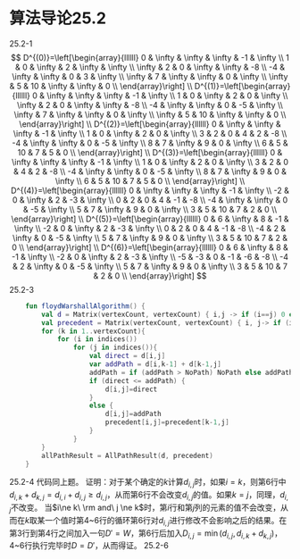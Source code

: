 # 算法导论25.2

25.2-1
$$
D^{(0)}=\left[\begin{array}{llllll} 0 & \infty & \infty & \infty & -1 & \infty \\ 1 & 0 & \infty & 2 & \infty & \infty \\ \infty & 2 & 0 & \infty & \infty & -8 \\ -4 & \infty & \infty & 0 & 3 & \infty \\ \infty & 7 & \infty & \infty & 0 & \infty \\ \infty & 5 & 10 & \infty & \infty & 0 \\ \end{array}\right]
\\
D^{(1)}=\left[\begin{array}{llllll} 0 & \infty & \infty & \infty & -1 & \infty \\ 1 & 0 & \infty & 2 & 0 & \infty \\ \infty & 2 & 0 & \infty & \infty & -8 \\ -4 & \infty & \infty & 0 & -5 & \infty \\ \infty & 7 & \infty & \infty & 0 & \infty \\ \infty & 5 & 10 & \infty & \infty & 0 \\ \end{array}\right]
\\
D^{(2)}=\left[\begin{array}{llllll} 0 & \infty & \infty & \infty & -1 & \infty \\ 1 & 0 & \infty & 2 & 0 & \infty \\ 3 & 2 & 0 & 4 & 2 & -8 \\ -4 & \infty & \infty & 0 & -5 & \infty \\ 8 & 7 & \infty & 9 & 0 & \infty \\ 6 & 5 & 10 & 7 & 5 & 0 \\ \end{array}\right]
\\
D^{(3)}=\left[\begin{array}{llllll} 0 & \infty & \infty & \infty & -1 & \infty \\ 1 & 0 & \infty & 2 & 0 & \infty \\ 3 & 2 & 0 & 4 & 2 & -8 \\ -4 & \infty & \infty & 0 & -5 & \infty \\ 8 & 7 & \infty & 9 & 0 & \infty \\ 6 & 5 & 10 & 7 & 5 & 0 \\ \end{array}\right]
\\
D^{(4)}=\left[\begin{array}{llllll} 0 & \infty & \infty & \infty & -1 & \infty \\ -2 & 0 & \infty & 2 & -3 & \infty \\ 0 & 2 & 0 & 4 & -1 & -8 \\ -4 & \infty & \infty & 0 & -5 & \infty \\ 5 & 7 & \infty & 9 & 0 & \infty \\ 3 & 5 & 10 & 7 & 2 & 0 \\ \end{array}\right]
\\
D^{(5)}=\left[\begin{array}{llllll} 0 & 6 & \infty & 8 & -1 & \infty \\ -2 & 0 & \infty & 2 & -3 & \infty \\ 0 & 2 & 0 & 4 & -1 & -8 \\ -4 & 2 & \infty & 0 & -5 & \infty \\ 5 & 7 & \infty & 9 & 0 & \infty \\ 3 & 5 & 10 & 7 & 2 & 0 \\ \end{array}\right]
\\
D^{(6)}=\left[\begin{array}{llllll} 0 & 6 & \infty & 8 & -1 & \infty \\ -2 & 0 & \infty & 2 & -3 & \infty \\ -5 & -3 & 0 & -1 & -6 & -8 \\ -4 & 2 & \infty & 0 & -5 & \infty \\ 5 & 7 & \infty & 9 & 0 & \infty \\ 3 & 5 & 10 & 7 & 2 & 0 \\ \end{array}\right]
$$
25.2-3

```kotlin
    fun floydWarshallAlgorithm() {
        val d = Matrix(vertexCount, vertexCount) { i,j -> if (i==j) 0 else if (table[i,j]==0) NoPath else table[i,j] }
        val precedent = Matrix(vertexCount, vertexCount) { i, j-> if (i == j || table[i, j] == 0) Undefined else i }
        for (k in 1..vertexCount){
            for (i in indices())
                for (j in indices()){
                    val direct = d[i,j]
                    var addPath = d[i,k-1] + d[k-1,j]
                    addPath = if (addPath > NoPath) NoPath else addPath
                    if (direct <= addPath) {
                        d[i,j]=direct
                    }
                    else {
                        d[i,j]=addPath
                        precedent[i,j]=precedent[k-1,j]
                    }
                }
        }
        allPathResult = AllPathResult(d, precedent)
    }
```

25.2-4 代码同上题。
证明：对于某个确定的$k$计算$d_{i,j}$时，如果$i=k$，则第6行中$d_{i,k}+d_{k,j}=d_{i,i}+d_{i,j}\geq d_{i,j}$，从而第6行不会改变$d_{i,j}$的值。如果$k=j$，同理，$d_{i,j}$不改变。 当$i\ne k\ \rm and\ j \ne k$时，第$i$行和第$j$列的元素的值不会改变，从而在$k$取某一个值时第4\~6行的循环第6行对$d_{i,j}$进行修改不会影响之后的结果。在第3行到第4行之间加入一句$D'=W$，第6行后加入$D_{i,j}=\min(d_{i,j},d_{i,k}+d_{k,j})$，4\~6行执行完毕时$D=D'$，从而得证。
25.2-6 
